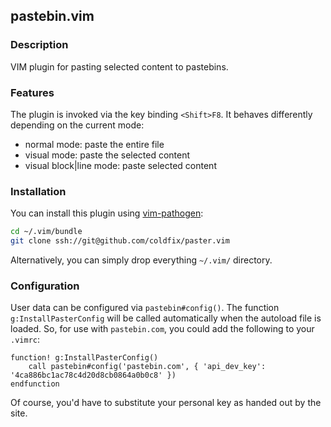 ## pastebin.vim

### Description

VIM plugin for pasting selected content to pastebins.


### Features

The plugin is invoked via the key binding `<Shift>F8`.
It behaves differently depending on the current mode:

* normal mode: paste the entire file
* visual mode: paste the selected content
* visual block|line mode: paste selected content


### Installation

You can install this plugin using [vim-pathogen](https://github.com/tpope/vim-pathogen/):

```bash
cd ~/.vim/bundle
git clone ssh://git@github.com/coldfix/paster.vim
```

Alternatively, you can simply drop everything `~/.vim/` directory.


### Configuration

User data can be configured via `pastebin#config()`.
The function `g:InstallPasterConfig` will be called automatically when the autoload file is loaded.
So, for use with `pastebin.com`, you could add the following to your `.vimrc`:

```vim
function! g:InstallPasterConfig()
    call pastebin#config('pastebin.com', { 'api_dev_key': '4ca886bc1ac78c4d20d8cb0864a0b0c8' })
endfunction
```

Of course, you'd have to substitute your personal key as handed out by the site.
